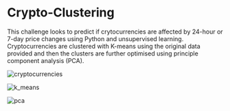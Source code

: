 # Crypto-Clustering 

This challenge looks to predict if crytocurrencies are affected by 24-hour or 7-day price changes using Python and unsupervised learning. Cryptocurrencies are clustered with K-means using the original data provided and then the clusters are further optimised using principle component analysis (PCA).

![cryptocurrencies](https://user-images.githubusercontent.com/114575703/225756801-34191ff9-9daf-4d3c-8f39-b2457ae958aa.png)

![k_means](https://user-images.githubusercontent.com/114575703/225756975-90ad8e41-3006-4636-b06e-bfa6122eed8b.png)

![pca](https://user-images.githubusercontent.com/114575703/225757081-b892f4c0-c170-4839-88b3-65720302df1e.png)



